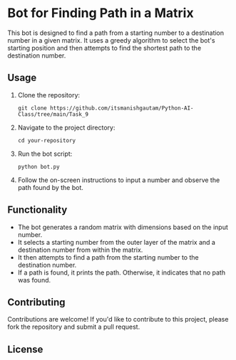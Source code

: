 # Bot for Finding Path in a Matrix

This bot is designed to find a path from a starting number to a destination number in a given matrix. It uses a greedy algorithm to select the bot's starting position and then attempts to find the shortest path to the destination number.


## Usage

1. Clone the repository:

   ```
   git clone https://github.com/itsmanishgautam/Python-AI-Class/tree/main/Task_9
   ```

2. Navigate to the project directory:

   ```
   cd your-repository
   ```

3. Run the bot script:

   ```
   python bot.py
   ```

4. Follow the on-screen instructions to input a number and observe the path found by the bot.

## Functionality

- The bot generates a random matrix with dimensions based on the input number.
- It selects a starting number from the outer layer of the matrix and a destination number from within the matrix.
- It then attempts to find a path from the starting number to the destination number.
- If a path is found, it prints the path. Otherwise, it indicates that no path was found.

## Contributing

Contributions are welcome! If you'd like to contribute to this project, please fork the repository and submit a pull request.

## License

